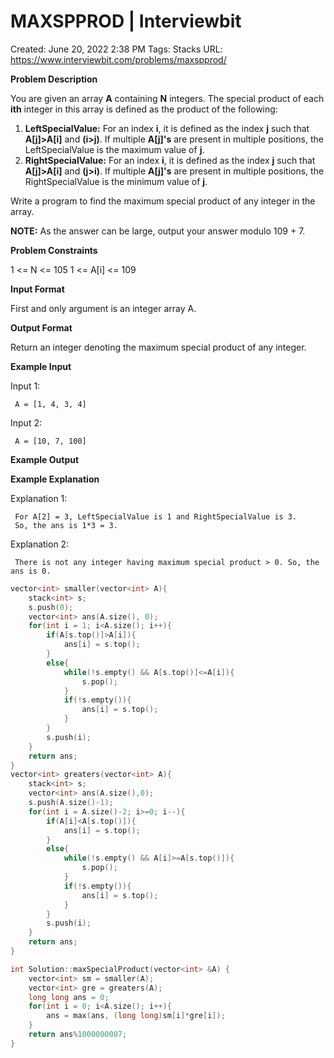 # MAXSPPROD | Interviewbit

Created: June 20, 2022 2:38 PM
Tags: Stacks
URL: https://www.interviewbit.com/problems/maxspprod/

**Problem Description**

You are given an array **A** containing **N** integers. The special product of each **ith** integer in this array is defined as the product of the following:

1. **LeftSpecialValue:** For an index **i**, it is defined as the index **j** such that **A[j]>A[i]** and **(i>j)**. If multiple **A[j]'s** are present in multiple positions, the LeftSpecialValue is the maximum value of **j**.
2. **RightSpecialValue:** For an index **i**, it is defined as the index **j** such that **A[j]>A[i]** and **(j>i)**. If multiple **A[j]'s** are present in multiple positions, the RightSpecialValue is the minimum value of **j**.

Write a program to find the maximum special product of any integer in the array.

**NOTE:**  As the answer can be large, output your answer modulo 109 + 7.

**Problem Constraints**

1 <= N <= 105
 1 <= A[i] <= 109

**Input Format**

First and only argument is an integer array A.

**Output Format**

Return an integer denoting the maximum special product of any integer.

**Example Input**

Input 1:

```
 A = [1, 4, 3, 4]
```

Input 2:

```
 A = [10, 7, 100]
```

**Example Output**

**Example Explanation**

Explanation 1:

```
 For A[2] = 3, LeftSpecialValue is 1 and RightSpecialValue is 3.
 So, the ans is 1*3 = 3.

```

Explanation 2:

```
 There is not any integer having maximum special product > 0. So, the ans is 0.
```

```cpp
vector<int> smaller(vector<int> A){
    stack<int> s;
    s.push(0);
    vector<int> ans(A.size(), 0);
    for(int i = 1; i<A.size(); i++){
        if(A[s.top()]>A[i]){
            ans[i] = s.top();
        }
        else{
            while(!s.empty() && A[s.top()]<=A[i]){
                s.pop();
            }
            if(!s.empty()){
                ans[i] = s.top();
            }
        }
        s.push(i);
    }
    return ans;
}
vector<int> greaters(vector<int> A){
    stack<int> s;
    vector<int> ans(A.size(),0);
    s.push(A.size()-1);
    for(int i = A.size()-2; i>=0; i--){
        if(A[i]<A[s.top()]){
            ans[i] = s.top();
        }
        else{
            while(!s.empty() && A[i]>=A[s.top()]){
                s.pop();
            }
            if(!s.empty()){
                ans[i] = s.top();
            }
        }
        s.push(i);
    }
    return ans;
}

int Solution::maxSpecialProduct(vector<int> &A) {
    vector<int> sm = smaller(A);
    vector<int> gre = greaters(A);
    long long ans = 0;
    for(int i = 0; i<A.size(); i++){
        ans = max(ans, (long long)sm[i]*gre[i]);
    }
    return ans%1000000007;
}
```